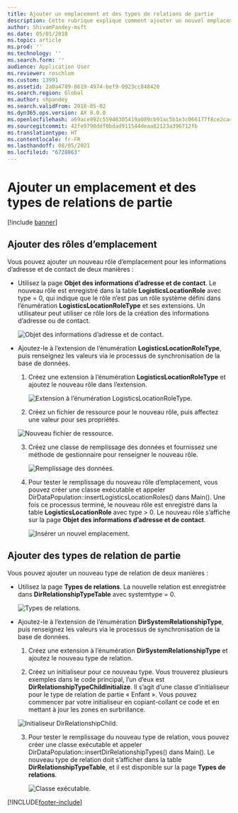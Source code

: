 ```yaml
---
title: Ajouter un emplacement et des types de relations de partie
description: Cette rubrique explique comment ajouter un nouvel emplacement et un nouveau type de relation de partie.
author: ShivamPandey-msft
ms.date: 05/01/2018
ms.topic: article
ms.prod: ''
ms.technology: ''
ms.search.form: ''
audience: Application User
ms.reviewer: roschlom
ms.custom: 13991
ms.assetid: 2a0a4789-8619-4974-bef9-0923cc848420
ms.search.region: Global
ms.author: shpandey
ms.search.validFrom: 2018-05-02
ms.dyn365.ops.version: AX 8.0.0
ms.openlocfilehash: a69ace892c55948305419a089cb91ac5b1e3c066177f8ce2ca441f1dd01c2af0
ms.sourcegitcommit: 42fe9790ddf0bdad911544deaa82123a396712fb
ms.translationtype: HT
ms.contentlocale: fr-FR
ms.lasthandoff: 08/05/2021
ms.locfileid: "6728863"
---
```

# <a name="add-location-and-party-relationship-types"></a>Ajouter un emplacement et des types de relations de partie 

[!include [banner](../includes/banner.md)]

## <a name="add-location-roles"></a>Ajouter des rôles d’emplacement

Vous pouvez ajouter un nouveau rôle d’emplacement pour les informations d’adresse et de contact de deux manières :

-  Utilisez la page **Objet des informations d’adresse et de contact**. Le nouveau rôle est enregistré dans la table **LogisticsLocationRole** avec type = 0, qui indique que le rôle n’est pas un rôle système défini dans l’énumération **LogisticsLocationRoleType** et ses extensions. Un utilisateur peut utiliser ce rôle lors de la création des informations d’adresse ou de contact.

    ![Objet des informations d’adresse et de contact.](media/Address-Contact.PNG)

-  Ajoutez-le à l’extension de l’énumération **LogisticsLocationRoleType**, puis renseignez les valeurs via le processus de synchronisation de la base de données.

    1.  Créez une extension à l’énumération **LogisticsLocationRoleType** et ajoutez le nouveau rôle dans l’extension. 
  
        ![Extension à l’énumération LogisticsLocationRoleType.](media/Logistics.PNG)

    2. Créez un fichier de ressource pour le nouveau rôle, puis affectez une valeur pour ses propriétés.
     
     ![Nouveau fichier de ressource.](media/Resource.PNG)
        
    3.  Créez une classe de remplissage des données et fournissez une méthode de gestionnaire pour renseigner le nouveau rôle. 

        ![Remplissage des données.](media/Dirdata.PNG)

    4.  Pour tester le remplissage du nouveau rôle d’emplacement, vous pouvez créer une classe exécutable et appeler DirDataPopulation::insertLogisticsLocationRoles() dans Main(). Une fois ce processus terminé, le nouveau rôle est enregistré dans la table **LogisticsLocationRole** avec type \> 0. Le nouveau rôle s’affiche sur la page **Objet des informations d’adresse et de contact**.

        ![Insérer un nouvel emplacement.](media/InsertNewLocation.PNG)

## <a name="add-party-relationship-types"></a>Ajouter des types de relation de partie 

Vous pouvez ajouter un nouveau type de relation de deux manières :

-   Utilisez la page **Types de relations**. La nouvelle relation est enregistrée dans **DirRelationshipTypeTable** avec systemtype = 0.

    ![Types de relations.](media/Relationship.PNG)

-  Ajoutez-le à l’extension de l’énumération **DirSystemRelationshipType**, puis renseignez les valeurs via le processus de synchronisation de la base de données.

    1.  Créez une extension à l’énumération **DirSystemRelationshipType** et ajoutez le nouveau type de relation.

    2. Créez un initialiseur pour ce nouveau type. Vous trouverez plusieurs exemples dans le code principal, l’un d’eux est **DirRelationshipTypeChildInitialize**. Il s’agit d’une classe d’initialiseur pour le type de relation de partie « Enfant ». Vous pouvez commencer par votre initialiseur en copiant-collant ce code et en mettant à jour les zones en surbrillance.
    
    ![Initialiseur DirRelationshipChild.](media/DirRelationship.PNG)

    3.  Pour tester le remplissage du nouveau type de relation, vous pouvez créer une classe exécutable et appeler DirDataPopulation::insertDirRelationshipTypes() dans Main(). Le nouveau type de relation doit s’afficher dans la table **DirRelationshipTypeTable**, et il est disponible sur la page **Types de relations**.

        ![Classe exécutable.](media/Runnable.PNG)


[!INCLUDE[footer-include](../../includes/footer-banner.md)]